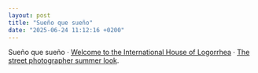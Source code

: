 ```yaml
---
layout: post
title: "Sueño que sueño"
date: "2025-06-24 11:12:16 +0200"
---
```


Sueño que sueño &middot; [Welcome to the International House of Logorrhea](https://phrontistery.info/ihlstart.html) &middot; [The street photographer summer look](https://www.ericafustero.com/2025-06-the-street-photographer-summer-look).

